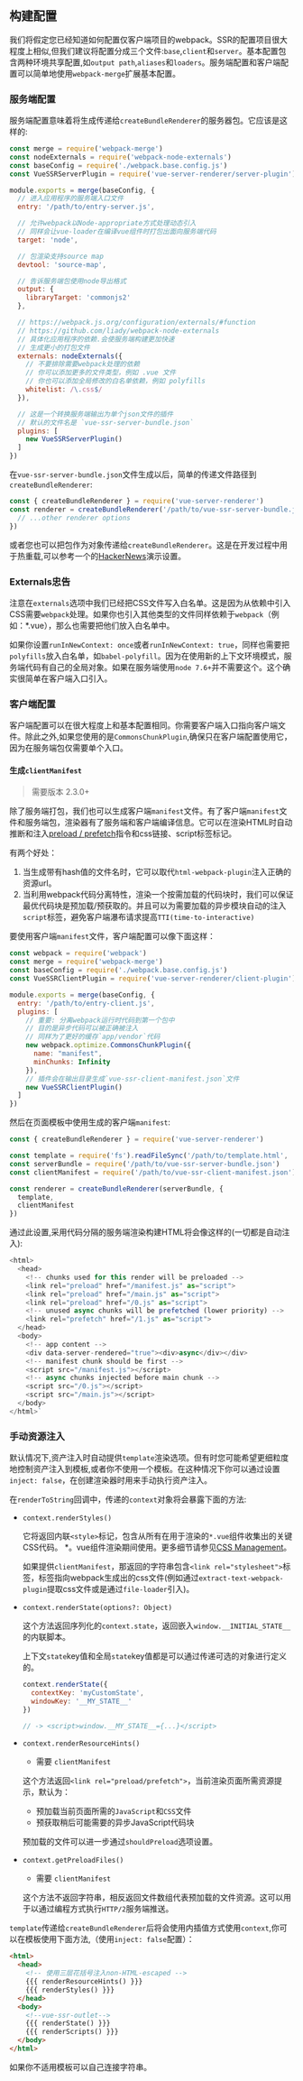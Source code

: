 
## 构建配置

我们将假定您已经知道如何配置仅客户端项目的webpack。SSR的配置项目很大程度上相似,但我们建议将配置分成三个文件:`base`,`client`和`server`。基本配置包含两种环境共享配置,如`output path`,`aliases`和`loaders`。服务端配置和客户端配置可以简单地使用`webpack-merge`扩展基本配置。

### 服务端配置

服务端配置意味着将生成传递给`createBundleRenderer`的服务器包。它应该是这样的:

```javascript
const merge = require('webpack-merge')
const nodeExternals = require('webpack-node-externals')
const baseConfig = require('./webpack.base.config.js')
const VueSSRServerPlugin = require('vue-server-renderer/server-plugin')

module.exports = merge(baseConfig, {
  // 进入应用程序的服务端入口文件
  entry: '/path/to/entry-server.js',

  // 允许webpack以Node-appropriate方式处理动态引入
  // 同样会让vue-loader在编译vue组件时打包出面向服务端代码
  target: 'node',

  // 包渲染支持source map 
  devtool: 'source-map',

  // 告诉服务端包使用node导出格式
  output: {
    libraryTarget: 'commonjs2'
  },

  // https://webpack.js.org/configuration/externals/#function
  // https://github.com/liady/webpack-node-externals
  // 具体化应用程序的依赖.会使服务端构建更加快速
  // 生成更小的打包文件
  externals: nodeExternals({
    // 不要排除需要webpack处理的依赖
    // 你可以添加更多的文件类型，例如 .vue 文件
    // 你也可以添加全局修改的白名单依赖，例如 polyfills
    whitelist: /\.css$/
  }),

  // 这是一个转换服务端输出为单个json文件的插件
  // 默认的文件名是 `vue-ssr-server-bundle.json`
  plugins: [
    new VueSSRServerPlugin()
  ]
})
```

在`vue-ssr-server-bundle.json`文件生成以后，简单的传递文件路径到`createBundleRenderer`:

```javascript
const { createBundleRenderer } = require('vue-server-renderer')
const renderer = createBundleRenderer('/path/to/vue-ssr-server-bundle.json', {
  // ...other renderer options
})
```

或者您也可以把包作为对象传递给`createBundleRenderer`。这是在开发过程中用于热重载,可以参考一个的[HackerNews](https://github.com/vuejs/vue-hackernews-2.0/blob/master/build/setup-dev-server.js)演示设置。

### Externals忠告

注意在`externals`选项中我们已经把CSS文件写入白名单。这是因为从依赖中引入CSS需要`webpack`处理。如果你也引入其他类型的文件同样依赖于`webpack`（例如：*.vue），那么也需要把他们放入白名单中。

如果你设置`runInNewContext: once`或者`runInNewContext: true`，同样也需要把`polyfills`放入白名单，如`babel-polyfill`。因为在使用新的上下文环境模式，服务端代码有自己的全局对象。如果在服务端使用`node 7.6+`并不需要这个。这个确实很简单在客户端入口引入。

### 客户端配置

客户端配置可以在很大程度上和基本配置相同。你需要客户端入口指向客户端文件。除此之外,如果您使用的是`CommonsChunkPlugin`,确保只在客户端配置使用它，因为在服务端包仅需要单个入口。

#### 生成`clientManifest`

> 需要版本 2.3.0+

除了服务端打包，我们也可以生成客户端`manifest`文件。有了客户端`manifest`文件和服务端包，渲染器有了服务端和客户端编译信息。它可以在渲染HTML时自动推断和注入[preload / prefetch](https://css-tricks.com/prefetching-preloading-prebrowsing/)指令和css链接、script标签标记。

有两个好处：

1. 当生成带有hash值的文件名时，它可以取代`html-webpack-plugin`注入正确的资源url。
2. 当利用webpack代码分离特性，渲染一个按需加载的代码块时，我们可以保证最优代码块是预加载/预获取的。并且可以为需要加载的异步模块自动的注入`script`标签，避免客户端瀑布请求提高`TTI(time-to-interactive)`

要使用客户端`manifest`文件，客户端配置可以像下面这样：

```javascript
const webpack = require('webpack')
const merge = require('webpack-merge')
const baseConfig = require('./webpack.base.config.js')
const VueSSRClientPlugin = require('vue-server-renderer/client-plugin')

module.exports = merge(baseConfig, {
  entry: '/path/to/entry-client.js',
  plugins: [
    // 重要: 分离webpack运行时代码到第一个包中
    // 目的是异步代码可以被正确被注入
    // 同样为了更好的缓存`app/vendor`代码
    new webpack.optimize.CommonsChunkPlugin({
      name: "manifest",
      minChunks: Infinity
    }),
    // 插件会在输出目录生成`vue-ssr-client-manifest.json`文件
    new VueSSRClientPlugin()
  ]
})
```

然后在页面模板中使用生成的客户端`manifest`:

```javascript
const { createBundleRenderer } = require('vue-server-renderer')

const template = require('fs').readFileSync('/path/to/template.html', 'utf-8')
const serverBundle = require('/path/to/vue-ssr-server-bundle.json')
const clientManifest = require('/path/to/vue-ssr-client-manifest.json')

const renderer = createBundleRenderer(serverBundle, {
  template,
  clientManifest
})
```

通过此设置,采用代码分隔的服务端渲染构建HTML将会像这样的(一切都是自动注入):

```javascript
<html>
  <head>
    <!-- chunks used for this render will be preloaded -->
    <link rel="preload" href="/manifest.js" as="script">
    <link rel="preload" href="/main.js" as="script">
    <link rel="preload" href="/0.js" as="script">
    <!-- unused async chunks will be prefetched (lower priority) -->
    <link rel="prefetch" href="/1.js" as="script">
  </head>
  <body>
    <!-- app content -->
    <div data-server-rendered="true"><div>async</div></div>
    <!-- manifest chunk should be first -->
    <script src="/manifest.js"></script>
    <!-- async chunks injected before main chunk -->
    <script src="/0.js"></script>
    <script src="/main.js"></script>
  </body>
</html>`
```

### 手动资源注入

默认情况下,资产注入时自动提供`template`渲染选项。但有时您可能希望更细粒度地控制资产注入到模板,或者你不使用一个模板。在这种情况下你可以通过设置`inject: false`，在创建渲染器时用来手动执行资产注入。

在`renderToString`回调中，传递的`context`对象将会暴露下面的方法:

* `context.renderStyles()`

    它将返回内联`<style>`标记，包含从所有在用于渲染的`*.vue`组件收集出的关键CSS代码。 *。vue组件渲染期间使用。更多细节请参见[CSS Management](https://ssr.vuejs.org/en/css.html)。
    
    如果提供`clientManifest`，那返回的字符串包含`<link rel="stylesheet">`标签，标签指向webpack生成出的css文件(例如通过`extract-text-webpack-plugin`提取css文件或是通过`file-loader`引入)。

* `context.renderState(options?: Object)`

    这个方法返回序列化的`context.state`，返回嵌入`window.__INITIAL_STATE__`的内联脚本。
    
    上下文`state`key值和全局`state`key值都是可以通过传递可选的对象进行定义的。
    
    ```javascript
    context.renderState({
      contextKey: 'myCustomState',
      windowKey: '__MY_STATE__'
    })
    
    // -> <script>window.__MY_STATE__={...}</script>
    ```
* `context.renderResourceHints()`

    * 需要 `clientManifest`
    
    这个方法返回`<link rel="preload/prefetch">`，当前渲染页面所需资源提示，默认为：
    
    * 预加载当前页面所需的`JavaScript`和`CSS`文件
    * 预获取稍后可能需要的异步JavaScript代码块
    
    预加载的文件可以进一步通过`shouldPreload`选项设置。

* `context.getPreloadFiles()`
    
    * 需要 `clientManifest`
    
    这个方法不返回字符串，相反返回文件数组代表预加载的文件资源。这可以用于以通过编程方式执行`HTTP/2`服务端推送。

`template`传递给`createBundleRenderer`后将会使用内插值方式使用`context`,你可以在模板使用下面方法,（使用`inject: false`配置）：

```html
<html>
  <head>
    <!-- 使用三层花括号注入non-HTML-escaped -->
    {{{ renderResourceHints() }}}
    {{{ renderStyles() }}}
  </head>
  <body>
    <!--vue-ssr-outlet-->
    {{{ renderState() }}}
    {{{ renderScripts() }}}
  </body>
</html>
```

如果你不适用模板可以自己连接字符串。